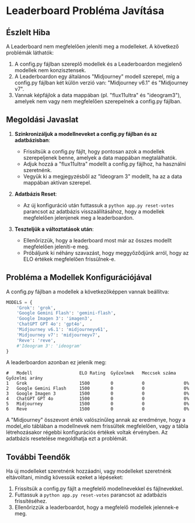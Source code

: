 # Leaderboard Probléma Javítása

## Észlelt Hiba
A Leaderboard nem megfelelően jeleníti meg a modelleket. A következő problémák láthatók:

1. A config.py fájlban szereplő modellek és a Leaderboardon megjelenő modellek nem konzisztensek.
2. A Leaderboardon egy általános "Midjourney" modell szerepel, míg a config.py fájlban két külön verzió van: "Midjourney v6.1" és "Midjourney v7".
3. Vannak képfájlok a data mappában (pl. "flux11ultra" és "ideogram3"), amelyek nem vagy nem megfelelően szerepelnek a config.py fájlban.

## Megoldási Javaslat

1. **Szinkronizáljuk a modellneveket a config.py fájlban és az adatbázisban**: 
   - Frissítsük a config.py fájlt, hogy pontosan azok a modellek szerepeljenek benne, amelyek a data mappában megtalálhatók.
   - Adjuk hozzá a "flux11ultra" modellt a config.py fájlhoz, ha használni szeretnénk.
   - Vegyük ki a megjegyzésből az "Ideogram 3" modellt, ha az a data mappában aktívan szerepel.

2. **Adatbázis Reset**: 
   - Az új konfiguráció után futtassuk a `python app.py reset-votes` parancsot az adatbázis visszaállításához, hogy a modellek megfelelően jelenjenek meg a leaderboardon.

3. **Teszteljük a változtatások után**:
   - Ellenőrizzük, hogy a leaderboard most már az összes modellt megfelelően jeleníti-e meg.
   - Próbáljunk ki néhány szavazást, hogy meggyőződjünk arról, hogy az ELO értékek megfelelően frissülnek-e.

## Probléma a Modellek Konfigurációjával

A config.py fájlban a modellek a következőképpen vannak beállítva:
```python
MODELS = {
    'Grok': 'grok',
    'Google Gemini Flash': 'gemini-flash',
    'Google Imagen 3': 'imagen3',
    'ChatGPT GPT 4o': 'gpt4o',
    'Midjourney v6.1': 'midjourneyv61',
    'Midjourney v7': 'midjourneyv7',
    'Reve': 'reve', 
    #'Ideogram 3': 'ideogram'
}
```

A leaderboardon azonban ez jelenik meg:
```
# 	Modell 	                ELO Rating 	Győzelmek 	Meccsek száma 	Győzelmi arány
1 	Grok 	                1500 	    0 	        0 	            0%
2 	Google Gemini Flash 	1500 	    0 	        0 	            0%
3 	Google Imagen 3 	    1500 	    0 	        0 	            0%
4 	ChatGPT GPT 4o 	        1500 	    0 	        0 	            0%
5 	Midjourney 	            1500 	    0 	        0 	            0%
6 	Reve 	                1500 	    0 	        0 	            0%
```

A "Midjourney" összevont érték valószínűleg annak az eredménye, hogy a model_elo táblában a modellnevek nem frissültek megfelelően, vagy a tábla létrehozásakor régebbi konfigurációs értékek voltak érvényben. Az adatbázis resetelése megoldhatja ezt a problémát.

## További Teendők

Ha új modelleket szeretnénk hozzáadni, vagy modelleket szeretnénk eltávolítani, mindig kövessük ezeket a lépéseket:

1. Frissítsük a config.py fájlt a megfelelő modellnevekkel és fájlnevekkel.
2. Futtassuk a `python app.py reset-votes` parancsot az adatbázis frissítéséhez.
3. Ellenőrizzük a leaderboardot, hogy a megfelelő modellek jelennek-e meg.